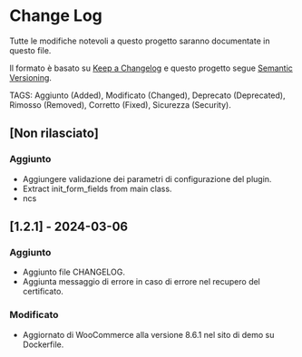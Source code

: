 # Change Log

Tutte le modifiche notevoli a questo progetto saranno documentate in questo file.

Il formato è basato su [Keep a Changelog](http://keepachangelog.com/)
e questo progetto segue [Semantic Versioning](http://semver.org/).


TAGS: Aggiunto (Added), Modificato (Changed), Deprecato (Deprecated), Rimosso (Removed), Corretto (Fixed), Sicurezza (Security).


## [Non rilasciato]

### Aggiunto
- Aggiungere validazione dei parametri di configurazione del plugin.
- Extract init_form_fields from main class.
- ncs

## [1.2.1] - 2024-03-06

### Aggiunto
- Aggiunto file CHANGELOG.
- Aggiunta messaggio di errore in caso di errore nel recupero del certificato.

### Modificato
- Aggiornato di WooCommerce alla versione 8.6.1 nel sito di demo su Dockerfile.
